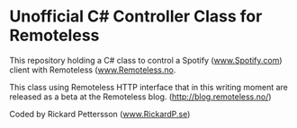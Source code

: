 # Unofficial C# Controller Class for Remoteless

This repository holding a C# class to control a Spotify (www.Spotify.com) client with Remoteless (www.Remoteless.no.

This class using Remoteless HTTP interface that in this writing moment are released as a beta at the Remoteless blog. (http://blog.remoteless.no/)

Coded by Rickard Pettersson (www.RickardP.se)